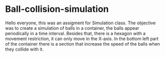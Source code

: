 # Ball-collision-simulation

Hello everyone, this was an assigment for Simulation class. The objective was to create a simulation of balls in a container, the balls appear periodically 
in a time interval. Besides that,  there is a hexagon with a movement restriction, it can only move in the X-axis. 
In the bottom left part of the container there is a section that increase the speed of the balls when they collide with it.
